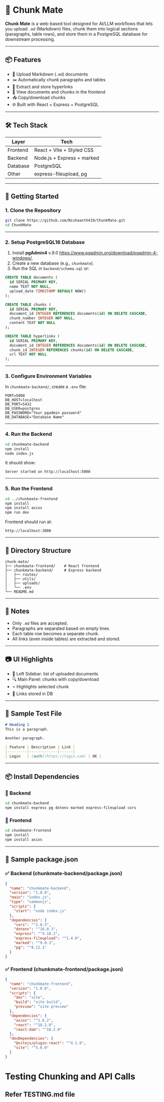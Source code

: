 # 🧠 Chunk Mate

**Chunk Mate** is a web-based tool designed for AI/LLM workflows that lets you upload `.md` (Markdown) files, chunk them into logical sections (paragraphs, table rows), and store them in a PostgreSQL database for downstream processing.

---

## 📦 Features

- 📝 Upload Markdown (`.md`) documents
- ✂️ Automatically chunk paragraphs and tables
- 🔗 Extract and store hyperlinks
- 📄 View documents and chunks in the frontend
- 📥 Copy/download chunks
- 🌐 Built with React + Express + PostgreSQL

---

## 🛠 Tech Stack

| Layer     | Tech                         |
|-----------|------------------------------|
| Frontend  | React + Vite + Styled CSS    |
| Backend   | Node.js + Express + marked   |
| Database  | PostgreSQL                   |
| Other     | express-fileupload, pg       |

---

## 🚀 Getting Started

### 1. Clone the Repository

```bash
git clone https://github.com/Nishaanth419/ChunkMate.git
cd ChunkMate
```

---

### 2. Setup PostgreSQL16 Database

1. Install **pgAdmin4** v.9.0 https://www.pgadmin.org/download/pgadmin-4-windows/.
2. Create a new database (e.g., `chunkmate`).
3. Run the SQL in `backend/schema.sql` or:

```sql
CREATE TABLE documents (
  id SERIAL PRIMARY KEY,
  name TEXT NOT NULL,
  upload_date TIMESTAMP DEFAULT NOW()
);
```
```sql
CREATE TABLE chunks (
  id SERIAL PRIMARY KEY,
  document_id INTEGER REFERENCES documents(id) ON DELETE CASCADE,
  chunk_number INTEGER NOT NULL,
  content TEXT NOT NULL
);
```

```sql
CREATE TABLE hyperlinks (
  id SERIAL PRIMARY KEY,
  document_id INTEGER REFERENCES documents(id) ON DELETE CASCADE,
  chunk_id INTEGER REFERENCES chunks(id) ON DELETE CASCADE,
  url TEXT NOT NULL
);
```

---

### 3. Configure Environment Variables

In `chunkmate-backend/`, create a `.env` file:

```env
PORT=5000
DB_HOST=localhost
DB_PORT=5432
DB_USER=postgres
DB_PASSWORD="Your pgadmin password"
DB_DATABASE="Database Name"
```

---

### 4. Run the Backend

```bash
cd chunkmate-backend
npm install
node index.js
```

It should show:
```
Server started on http://localhost:5000
```

---

### 5. Run the Frontend

```bash
cd ../chunkmate-frontend
npm install
npm install axios
npm run dev
```

Frontend should run at:
```
http://localhost:3000
```

---

## 📂 Directory Structure

```
chunk-mate/
├── chunkmate-frontend/    # React frontend
├── chunkmate-backend/     # Express backend
│   ├── routes/
│   ├── utils/
│   ├── uploads/
│   └── .env
└── README.md
```

---

## 📌 Notes

- Only `.md` files are accepted.
- Paragraphs are separated based on empty lines.
- Each table row becomes a separate chunk.
- All links (even inside tables) are extracted and stored.

---

## 📷 UI Highlights

- 📄 Left Sidebar: list of uploaded documents  
- 🔍 Main Panel: chunks with copy/download  
- ⭐ Highlights selected chunk  
- 🔗 Links stored in DB 

---



## 🧪 Sample Test File

```md
# Heading 1
This is a paragraph.

Another paragraph.

| Feature | Description | Link |
|---------|-------------|------|
| Login   | [auth](https://login.com) | OK |
```

---




## 📦 Install Dependencies

### 🔧 Backend

```bash
cd chunkmate-backend
npm install express pg dotenv marked express-fileupload cors
```

### 🔧 Frontend

```bash
cd chunkmate-frontend
npm install
npm install axios
```

---

## 📄 Sample package.json

### ✅ Backend (chunkmate-backend/package.json)

```json
{
  "name": "chunkmate-backend",
  "version": "1.0.0",
  "main": "index.js",
  "type": "commonjs",
  "scripts": {
    "start": "node index.js"
  },
  "dependencies": {
    "cors": "^2.8.5",
    "dotenv": "^16.0.3",
    "express": "^4.18.2",
    "express-fileupload": "^1.4.0",
    "marked": "^9.0.3",
    "pg": "^8.11.1"
  }
}
```

### ✅ Frontend (chunkmate-frontend/package.json)

```json
{
  "name": "chunkmate-frontend",
  "version": "1.0.0",
  "scripts": {
    "dev": "vite",
    "build": "vite build",
    "preview": "vite preview"
  },
  "dependencies": {
    "axios": "^1.6.2",
    "react": "^18.2.0",
    "react-dom": "^18.2.0"
  },
  "devDependencies": {
    "@vitejs/plugin-react": "^4.1.0",
    "vite": "^5.0.0"
  }
}
```
# Testing Chunking and API Calls 
## Refer TESTING.md file 
